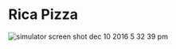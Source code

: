 # Rica Pizza

![simulator screen shot dec 10 2016 5 32 39 pm](https://cloud.githubusercontent.com/assets/19161796/21076784/c9517d06-bf0a-11e6-9577-4ec3f59e2a6b.png)
